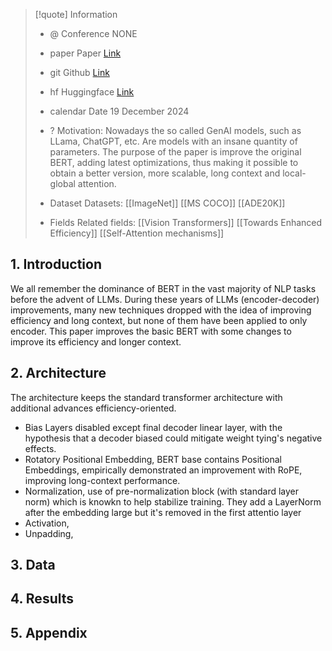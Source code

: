 > [!quote] Information 
> * @ Conference NONE 
> * paper Paper [Link](https://arxiv.org/pdf/2412.13663)
> * git Github [Link](https://github.com/AnswerDotAI/ModernBERT)
> * hf Huggingface [Link](https://huggingface.co/papers/2412.13663)
> * calendar Date 19 December 2024
> * ? Motivation: 
> 		Nowadays the so called GenAI models, such as LLama, ChatGPT, etc. Are models with an insane quantity of parameters. The purpose of the paper is improve the original BERT, adding latest optimizations, thus making it possible to obtain a better version, more scalable, long context and local-global attention.    
> *  Dataset Datasets:
> 	[[ImageNet]]
> 	[[MS COCO]]
> 	[[ADE20K]]
> 	
> * Fields Related fields: 
> 	[[Vision Transformers]]
> 	[[Towards Enhanced Efficiency]]
> 	[[Self-Attention mechanisms]]

## 1. Introduction

We all remember the dominance  of BERT in the vast majority of NLP tasks before the advent of LLMs. During these years of LLMs (encoder-decoder) improvements, many new techniques dropped with the idea of improving efficiency and long context, but none of them have been applied to only encoder. This paper improves the basic BERT with some changes to improve its efficiency and longer context.
## 2. Architecture
The architecture keeps the standard transformer architecture with additional advances efficiency-oriented. 

-  Bias Layers disabled except final decoder linear layer, with the hypothesis that a decoder biased  could mitigate weight tying's negative effects.
- Rotatory Positional Embedding, BERT base contains Positional Embeddings, empirically demonstrated an improvement with RoPE, improving long-context performance.
- Normalization, use of pre-normalization block (with standard layer norm) which is knowkn to help stabilize training. They add a LayerNorm after the embedding large but it's removed in the first attentio layer
- Activation, 
- Unpadding, 


## 3. Data
## 4. Results

## 5. Appendix
